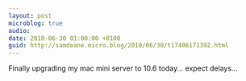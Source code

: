 ```yaml
---
layout: post
microblog: true
audio: 
date: 2010-06-30 01:00:00 +0100
guid: http://samdeane.micro.blog/2010/06/30/t17406171392.html
---
```

Finally upgrading my mac mini server to 10.6 today... expect delays...
